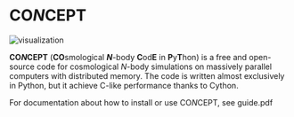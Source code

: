 # **CO*N*CEPT**
![visualization](http://i.imgur.com/NA8Nyjl.jpg)

**CO*N*CEPT** (**CO**smological ***N***-body **C**od**E** in **P**y**T**hon)
is a free and open-source code for cosmological *N*-body simulations on
massively parallel computers with distributed memory. The code is written
almost exclusively in Python, but it achieve C-like performance thanks to
Cython.

For documentation about how to install or use CO*N*CEPT, see guide.pdf

